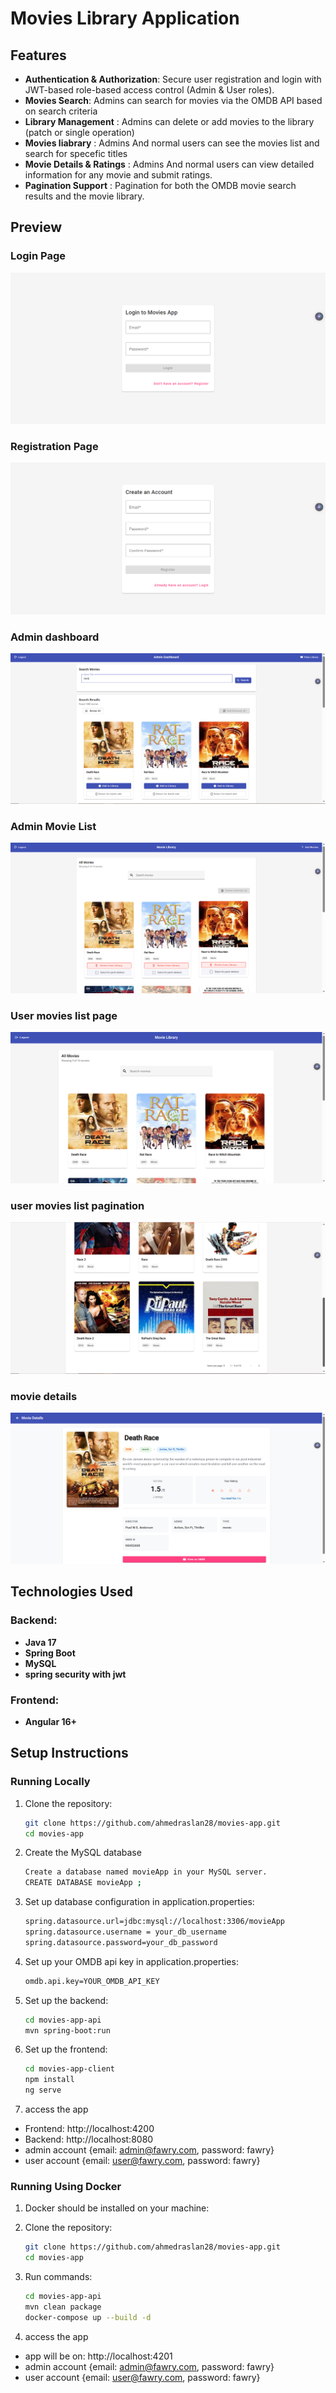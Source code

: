 # Movies Library Application

## Features

- **Authentication & Authorization**: Secure user registration and login with JWT-based role-based access control (Admin & User roles).
- **Movies Search**: Admins can search for movies via the OMDB API based on search criteria
- **Library Management** : Admins can delete or add movies to the library (patch or single operation) 
- **Movies liabrary** : Admins And normal users can see the movies list and search for specefic titles
- **Movie Details & Ratings** : Admins And normal users can view detailed information for any movie and submit ratings.
- **Pagination Support** : Pagination for both the OMDB movie search results and the movie library.


## Preview

### Login Page
![Login Page](images/loginPage.png)

### Registration Page
![SignUp Page](images/registerPage.png)

### Admin dashboard 
![Admin dashboard](images/admin1.png)

### Admin Movie List  
![Admin Movie List](images/admin2.png)

### User movies list page  
![User movie list page](images/user.png)

### user movies list pagination 
![user movies list pagination](images/user2.png)

### movie details 
![movie details](images/movieDetails.png)

## Technologies Used

### Backend:
- **Java 17**
- **Spring Boot**
- **MySQL**
- **spring security with jwt**

### Frontend:
- **Angular 16+**

## Setup Instructions


### Running Locally

1. Clone the repository:
   ```sh
   git clone https://github.com/ahmedraslan28/movies-app.git
   cd movies-app
   ```
2. Create the MySQL database 
    ```sh
    Create a database named movieApp in your MySQL server.
    CREATE DATABASE movieApp ;
    ```

3. Set up database configuration in application.properties:
   ```sh
   spring.datasource.url=jdbc:mysql://localhost:3306/movieApp
   spring.datasource.username = your_db_username
   spring.datasource.password=your_db_password
   ```

4. Set up your OMDB api key in application.properties:
   ```sh
   omdb.api.key=YOUR_OMDB_API_KEY
   ```

5. Set up the backend:
   ```sh
   cd movies-app-api
   mvn spring-boot:run
   ```

6. Set up the frontend:
   ```sh
   cd movies-app-client
   npm install
   ng serve
   ```

7. access the app
  * Frontend: http://localhost:4200
  * Backend: http://localhost:8080
  * admin account {email: admin@fawry.com, password: fawry}
  * user account  {email: user@fawry.com, password: fawry}


### Running Using Docker
1. Docker should be installed on your machine:
   
2. Clone the repository:
   ```sh
   git clone https://github.com/ahmedraslan28/movies-app.git
   cd movies-app
   ```
3. Run commands:
   ```sh
   cd movies-app-api
   mvn clean package 
   docker-compose up --build -d 
   ```
4. access the app
  * app will be on: http://localhost:4201
  * admin account {email: admin@fawry.com, password: fawry}
  * user account  {email: user@fawry.com, password: fawry}

